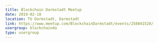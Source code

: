 ```yaml
---
title: Blockchain Darmstadt Meetup
date: 2019-02-18
location: TU Darmstadt, Darmstadt
link: https://www.meetup.com/BlockchainDarmstadt/events/258841528/
usergroup: blockchainda
type: usergroup
---
```

